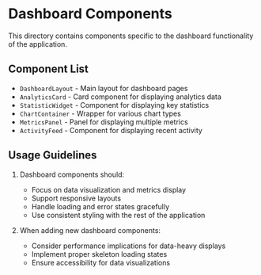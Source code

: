 # Dashboard Components

This directory contains components specific to the dashboard functionality of the application.

## Component List

- `DashboardLayout` - Main layout for dashboard pages
- `AnalyticsCard` - Card component for displaying analytics data
- `StatisticWidget` - Component for displaying key statistics
- `ChartContainer` - Wrapper for various chart types
- `MetricsPanel` - Panel for displaying multiple metrics
- `ActivityFeed` - Component for displaying recent activity

## Usage Guidelines

1. Dashboard components should:

   - Focus on data visualization and metrics display
   - Support responsive layouts
   - Handle loading and error states gracefully
   - Use consistent styling with the rest of the application

2. When adding new dashboard components:
   - Consider performance implications for data-heavy displays
   - Implement proper skeleton loading states
   - Ensure accessibility for data visualizations
